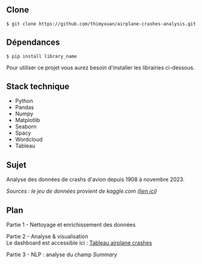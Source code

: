 ## Clone

```$ git clone https://github.com/thimyxuan/airplane-crashes-analysis.git```

## Dépendances

```$ pip install library_name```

Pour utiliser ce projet vous aurez besoin d'installer les librairies ci-dessous.

## Stack technique 

- Python
- Pandas
- Numpy
- Matplotlib
- Seaborn
- Spacy
- Wordcloud
- Tableau

## Sujet

Analyse des données de crashs d'avion depuis 1908 à novembre 2023. 

*Sources : le jeu de données provient de kaggle.com ([lien ici](https://www.kaggle.com/datasets/nayansubedi1/airplane-crashes-and-fatalities-upto-2023))*

## Plan

Partie 1 - Nettoyage et enrichissement des données

Partie 2 - Analyse & visualisation  
Le dashboard est accessible ici : [Tableau airplane crashes](https://public.tableau.com/app/profile/thi.my.xu.n.nguyen/viz/dashboard_airplane_crashes/Tableau)

Partie 3 - NLP : analyse du champ *Summary*